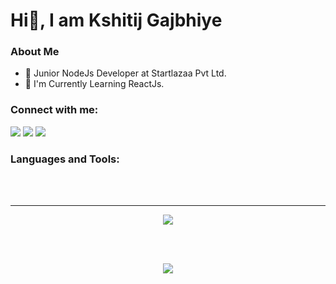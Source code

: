 # Hi👋, I am Kshitij Gajbhiye

### About Me
- 💼 Junior NodeJs Developer at Startlazaa Pvt Ltd.
- 🌱 I'm Currently Learning ReactJs.
  
### Connect with me:
<a href="https://www.linkedin.com/in/kshitij-gajbhiye-56a206191/"><img src="https://img.shields.io/badge/Kshitij%20Gajbhiye-0077B5?style=flat&logo=linkedin&logoColor=white"/></a>
<a href="mailto:kshitijg5@gmail.com"><img src="https://img.shields.io/badge/Kshitij%20Gajbhiye-D14836?style=flat&logo=gmail&logoColor=white"/></a>
<a href="https://twitter.com/Kshitij73801065"><img src="https://img.shields.io/badge/Kshitij%20Gajbhiye-1DA1F2?style=flat&logo=twitter&logoColor=white"/></a>

### Languages and Tools:

<br />
<br />

---
<p align="center">
  <img src="https://github-readme-stats.vercel.app/api?username=kshitij430&theme=radical">
</p>
<br />
<br />

<p align="center">
  <img src="https://github-readme-stats.vercel.app/api/top-langs/?username=kshitij430&langs_count=8&layout=compact&theme=radical">
</p>
